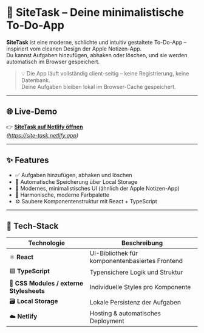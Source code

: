 # 📝 SiteTask – Deine minimalistische To-Do-App

**SiteTask** ist eine moderne, schlichte und intuitiv gestaltete To-Do-App – inspiriert vom cleanen Design der Apple Notizen-App.  
Du kannst Aufgaben hinzufügen, abhaken oder löschen, und sie werden automatisch im Browser gespeichert.

> 💡 Die App läuft vollständig client-seitig – keine Registrierung, keine Datenbank.  
> Deine Aufgaben bleiben lokal im Browser-Cache gespeichert.

---

## 🌐 Live-Demo

👉 **[SiteTask auf Netlify öffnen](https://DEIN-PROJEKTNAME.netlify.app)**  
*(https://site-task.netlify.app)*

---

## ✨ Features

- ✅ Aufgaben hinzufügen, abhaken und löschen
- 💾 Automatische Speicherung über Local Storage
- 💎 Modernes, minimalistisches UI (ähnlich der Apple Notizen-App)
- 🎨 Harmonische, moderne Farbpalette
- ⚙️ Saubere Komponentenstruktur mit React + TypeScript

---

## 🧠 Tech-Stack

| Technologie | Beschreibung |
|--------------|--------------|
| ⚛️ **React** | UI-Bibliothek für komponentenbasiertes Frontend |
| 🟦 **TypeScript** | Typensichere Logik und Struktur |
| 🎨 **CSS Modules / externe Stylesheets** | Individuelle Styles pro Komponente |
| 🗃️ **Local Storage** | Lokale Persistenz der Aufgaben |
| ☁️ **Netlify** | Hosting & automatisches Deployment |

